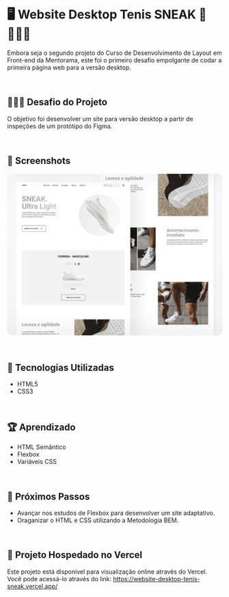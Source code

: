 # 🖥️ Website Desktop Tenis SNEAK 👟🏃🏽‍♂️

Embora seja o segundo projeto do Curso de Desenvolvimento de Layout em Front-end da Mentorama, este foi o primeiro desafio empolgante de codar a primeira página web para a versão desktop.

<br />

## 👨🏾‍💻 Desafio do Projeto
 
O objetivo foi desenvolver um site para versão desktop a partir de inspeções de um protótipo do Figma.

<br />

## 📸 Screenshots
![Captura de tela](./screen/desktop-sneak.png)

<br />

## 🚀 Tecnologias Utilizadas

- HTML5
- CSS3

<br />

## 🏆 Aprendizado 

- HTML Semântico
- Flexbox
- Variáveis CSS

<br />

## 🧠 Próximos Passos
- Avançar nos estudos de Flexbox para desenvolver um site adaptativo.
- Oraganizar o HTML e CSS utilizando a Metodologia BEM.

<br />

## 🔗 Projeto Hospedado no Vercel
Este projeto está disponível para visualização online através do Vercel. <br />
Você pode acessá-lo através do link: https://website-desktop-tenis-sneak.vercel.app/

